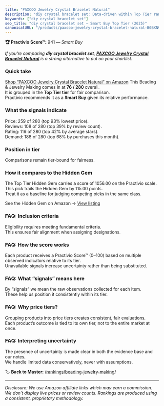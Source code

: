 ```yaml
---
title: "PAXCOO Jewelry Crystal Bracelet Natural"
description: "diy crystal bracelet set: Data-driven within Top Tier ranking using the Practivio Score™. Positioned by quality, value, demand, findability, momentum."
keywords: ["diy crystal bracelet set"]
seo_title: "diy crystal bracelet set — Smart Buy Top Tier (2025)"
canonicalURL: "/products/paxcoo-jewelry-crystal-bracelet-natural-B0BXN95W92/"
---
```


**🏆 Practivio Score™:** 941 — _Smart Buy_


*If you're comparing **diy crystal bracelet set**, **[PAXCOO Jewelry Crystal Bracelet Natural](https://www.amazon.com/dp/B0BXN95W92?tag=practivio-20)** is a strong alternative to put on your shortlist.*
### Quick take
[Shop “PAXCOO Jewelry Crystal Bracelet Natural” on Amazon](https://www.amazon.com/dp/B0BXN95W92?tag=practivio-20)
This Beading & Jewelry Making comes in at **76 / 280** overall.  
It is grouped in the **Top Tier tier** for fair comparison.  
Practivio recommends it as a **Smart Buy** given its relative performance.

### What the signals indicate
Price: 259 of 280 (top 93% lowest price).  
Reviews: 108 of 280 (top 39% by review count).  
Rating: 116 of 280 (top 42% by average stars).  
Demand: 188 of 280 (top 68% by purchases this month).

### Position in tier
Comparisons remain tier-bound for fairness.

### How it compares to the Hidden Gem
The Top Tier Hidden Gem carries a score of 1056.00 on the Practivio scale.  
This pick trails the Hidden Gem by 115.00 points.  
Treat it as a baseline for judging competing picks in the same class.  

See the Hidden Gem on Amazon → [View listing](https://www.amazon.com/dp/B00BOZ79UO?tag=practivio-20)

### FAQ: Inclusion criteria
Eligibility requires meeting fundamental criteria.  
This ensures fair alignment when assigning designations.

### FAQ: How the score works
Each product receives a Practivio Score™ (0–100) based on multiple observed indicators relative to its tier.  
Unavailable signals increase uncertainty rather than being substituted.

### FAQ: What “signals” means here
By “signals” we mean the raw observations collected for each item.  
These help us position it consistently within its tier.

### FAQ: Why price tiers?
Grouping products into price tiers creates consistent, fair evaluations.  
Each product’s outcome is tied to its own tier, not to the entire market at once.

### FAQ: Interpreting uncertainty
The presence of uncertainty is made clear in both the evidence base and our notes.  
We handle limited data conservatively, never with assumptions.


🏷️ **Back to Master:** [/rankings/beading-jewelry-making/](/rankings/beading-jewelry-making/)

---
_Disclosure: We use Amazon affiliate links which may earn a commission. We don’t display live prices or review counts. Rankings are produced using a consistent, proprietary methodology._
